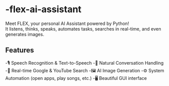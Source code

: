 # -flex-ai-assistant
Meet FLEX, your personal AI Assistant powered by Python!  
It listens, thinks, speaks, automates tasks, searches in real-time, and even generates images.

## Features 
 -🎙️ Speech Recognition & Text-to-Speech
 -💬 Natural Conversation Handling
 -🔎 Real-time Google & YouTube Search
 -🖼️ AI Image Generation
 -⚙️ System Automation (open apps, play songs, etc.)
 -🖥️ Beautiful GUI interface
